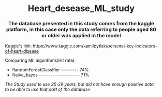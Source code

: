 <h1 align='center'>Heart_desease_ML_study</h1>
<h3 align='center'>The database presented in this study comes from the kaggle platform, in this case only the data referring to people aged 80 or older was applied in the model</h3>

Kaggle's link: https://www.kaggle.com/kamilpytlak/personal-key-indicators-of-heart-disease

Comparing ML algorithms(Hit rate):
- RandomForestClassifier --------- 74%
- Naive_bayes --------------------- 71%

<i>The Study used to use 25-29 years, but did not have enough positive data to be able to use that part of the database</i>
